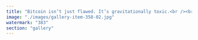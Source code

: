 ```yaml
---
title: "Bitcoin isn’t just flawed. It’s gravitationally toxic.<br /><br />Like a black hole, it consumes without giving back. Like death, it hoards energy with no rebirth. Like collapsing states, it promises sovereignty and delivers entropy.<br /><br />We’re told it’s “sound money,” but what kind of sound system absorbs all signal and silences all flow?<br /><br />Coordination requires nuance. Civilization evolves through memory, adaptation, and harmony— not rigidity, austerity, and digital fatalism.<br /><br />Bitcoin is not the edge of freedom. It’s the edge of civilization.<br /><br /><br />#PostBitcoinEra <br />#SystemicFluidity <br />#CoordinationOverHoarding <br />#ETHsignal <br />#EndOfRigidity"
image: "./images/gallery-item-358-02.jpg"
watermark: "383"
section: "gallery"
---
```

